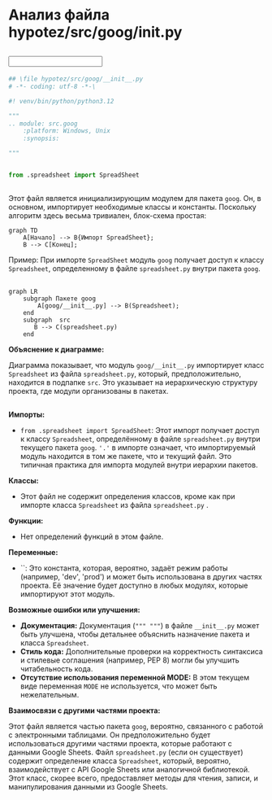 # Анализ файла hypotez/src/goog/__init__.py

## <input code>

```python
## \file hypotez/src/goog/__init__.py
# -*- coding: utf-8 -*-\

#! venv/bin/python/python3.12

"""
.. module: src.goog 
	:platform: Windows, Unix
	:synopsis:

"""


from .spreadsheet import SpreadSheet
```

## <algorithm>

Этот файл является инициализирующим модулем для пакета `goog`.  Он, в основном, импортирует необходимые классы и константы.  Поскольку алгоритм здесь весьма тривиален, блок-схема простая:

```mermaid
graph TD
    A[Начало] --> B{Импорт SpreadSheet};
    B --> C[Конец];
```

Пример: При импорте `SpreadSheet` модуль `goog` получает доступ к классу `Spreadsheet`, определенному в файле `spreadsheet.py` внутри пакета `goog`.


## <mermaid>

```mermaid
graph LR
    subgraph Пакете goog
        A[goog/__init__.py] --> B(Spreadsheet);
    end
    subgraph  src
       B --> C(spreadsheet.py)
    end
```

**Объяснение к диаграмме:**

Диаграмма показывает, что модуль `goog/__init__.py` импортирует класс `Spreadsheet` из файла `spreadsheet.py`, который, предположительно, находится в подпапке `src`. Это указывает на иерархическую структуру проекта, где модули организованы в пакетах.

## <explanation>

**Импорты:**

- `from .spreadsheet import SpreadSheet`: Этот импорт получает доступ к классу `Spreadsheet`, определённому в файле `spreadsheet.py` внутри текущего пакета `goog`.  `'.'` в импорте означает, что импортируемый модуль находится в том же пакете, что и текущий файл.  Это типичная практика для импорта модулей внутри иерархии пакетов.


**Классы:**

-  Этот файл не содержит определения классов, кроме как при импорте класса `Spreadsheet` из файла `spreadsheet.py` .

**Функции:**

-  Нет определений функций в этом файле.

**Переменные:**

- ``: Это константа, которая, вероятно, задаёт режим работы (например, 'dev', 'prod') и может быть использована в других частях проекта.  Её значение будет доступно в любых модулях, которые импортируют этот модуль.


**Возможные ошибки или улучшения:**

- **Документация:** Документация (`""" """`) в файле `__init__.py` может быть улучшена, чтобы детальнее объяснить назначение пакета и класса `Spreadsheet`.
- **Стиль кода:** Дополнительные проверки на корректность синтаксиса и стилевые соглашения (например, PEP 8) могли бы улучшить читабельность кода.
- **Отсутствие использования переменной MODE:**  В этом текущем виде переменная `MODE` не используется, что может быть нежелательным.


**Взаимосвязи с другими частями проекта:**

Этот файл является частью пакета `goog`, вероятно, связанного с работой с электронными таблицами.  Он  предположительно будет использоваться другими частями проекта, которые работают с данными Google Sheets.  Файл `spreadsheet.py` (если он существует) содержит определение класса `Spreadsheet`, который, вероятно, взаимодействует с API Google Sheets или аналогичной библиотекой.  Этот класс, скорее всего, предоставляет методы для чтения, записи, и манипулирования данными из Google Sheets.